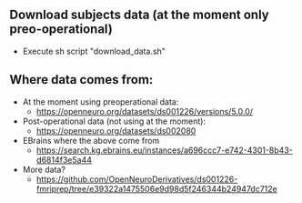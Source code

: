 ## Download subjects data (at the moment only preo-operational)
- Execute sh script "download_data.sh"

## Where data comes from:
- At the moment using preoperational data:
  - https://openneuro.org/datasets/ds001226/versions/5.0.0/
- Post-operational data (not using at the moment):
  - https://openneuro.org/datasets/ds002080
- EBrains where the above come from
  - https://search.kg.ebrains.eu/instances/a696ccc7-e742-4301-8b43-d6814f3e5a44
- More data?
  - https://github.com/OpenNeuroDerivatives/ds001226-fmriprep/tree/e39322a1475506e9d98d5f246344b24947dc712e